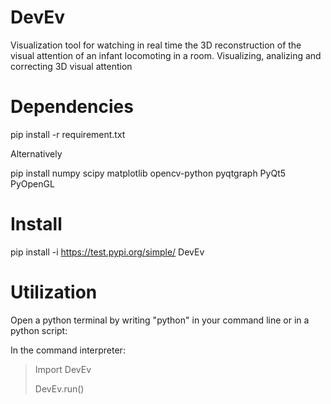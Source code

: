 # DevEv

Visualization tool for watching in real time the 3D reconstruction of the visual attention of an infant locomoting in a room.
Visualizing, analizing and correcting 3D visual attention

# Dependencies
pip install -r requirement.txt

 Alternatively
 
pip install numpy scipy matplotlib opencv-python pyqtgraph PyQt5 PyOpenGL


# Install

pip install -i https://test.pypi.org/simple/ DevEv

# Utilization

Open a python terminal by writing "python" in your command line or in a python script:

In the command interpreter:

> Import DevEv
> 
> DevEv.run()


